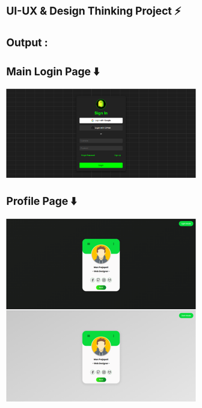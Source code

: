 # UI-UX & Design Thinking Project ⚡

# Output :

# Main Login Page ⬇️
<img src="01.png"></img>
# Profile Page ⬇️
<img src="02.png"></img>
<img src="03.png"></img>

